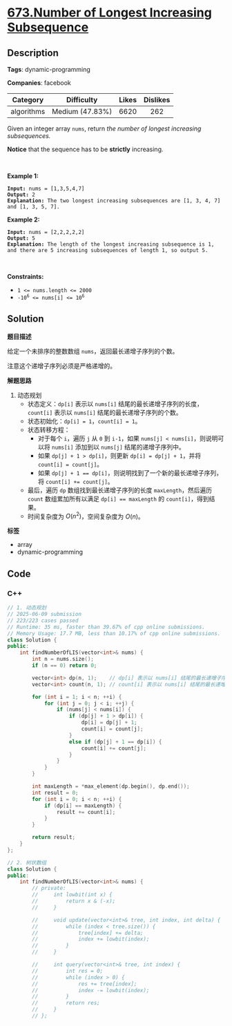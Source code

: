 # [673.Number of Longest Increasing Subsequence](https://leetcode.com/problems/number-of-longest-increasing-subsequence/description/)

## Description

**Tags**: dynamic-programming

**Companies**: facebook

|  Category  |   Difficulty    | Likes | Dislikes |
| :--------: | :-------------: | :---: | :------: |
| algorithms | Medium (47.83%) | 6620  |   262    |

<p>Given an integer array&nbsp;<code>nums</code>, return <em>the number of longest increasing subsequences.</em></p>
<p><strong>Notice</strong> that the sequence has to be <strong>strictly</strong> increasing.</p>
<p>&nbsp;</p>
<p><strong class="example">Example 1:</strong></p>
<pre><code><strong>Input:</strong> nums = [1,3,5,4,7]
<strong>Output:</strong> 2
<strong>Explanation:</strong> The two longest increasing subsequences are [1, 3, 4, 7] and [1, 3, 5, 7].</code></pre>
<p><strong class="example">Example 2:</strong></p>
<pre><code><strong>Input:</strong> nums = [2,2,2,2,2]
<strong>Output:</strong> 5
<strong>Explanation:</strong> The length of the longest increasing subsequence is 1, and there are 5 increasing subsequences of length 1, so output 5.</code></pre>
<p>&nbsp;</p>
<p><strong>Constraints:</strong></p>
<ul>
  <li><code>1 &lt;= nums.length &lt;= 2000</code></li>
  <li><code>-10<sup>6</sup> &lt;= nums[i] &lt;= 10<sup>6</sup></code></li>
</ul>

## Solution

**题目描述**

给定一个未排序的整数数组 `nums`，返回最长递增子序列的个数。

注意这个递增子序列必须是严格递增的。

**解题思路**

1. 动态规划
   - 状态定义：`dp[i]` 表示以 `nums[i]` 结尾的最长递增子序列的长度，`count[i]` 表示以 `nums[i]` 结尾的最长递增子序列的个数。
   - 状态初始化：`dp[i] = 1`，`count[i] = 1`。
   - 状态转移方程：
     - 对于每个 `i`，遍历 `j` 从 `0` 到 `i-1`，如果 `nums[j] < nums[i]`，则说明可以将 `nums[i]` 添加到以 `nums[j]` 结尾的递增子序列中。
     - 如果 `dp[j] + 1 > dp[i]`，则更新 `dp[i] = dp[j] + 1`，并将 `count[i] = count[j]`。
     - 如果 `dp[j] + 1 == dp[i]`，则说明找到了一个新的最长递增子序列，将 `count[i] += count[j]`。
   - 最后，遍历 `dp` 数组找到最长递增子序列的长度 `maxLength`，然后遍历 `count` 数组累加所有以满足 `dp[i] == maxLength` 的 `count[i]`，得到结果。
   - 时间复杂度为 $O(n^2)$，空间复杂度为 $O(n)$。

**标签**

- array
- dynamic-programming

<!-- code start -->
## Code

### C++

```cpp
// 1. 动态规划
// 2025-06-09 submission
// 223/223 cases passed
// Runtime: 35 ms, faster than 39.67% of cpp online submissions.
// Memory Usage: 17.7 MB, less than 10.17% of cpp online submissions.
class Solution {
public:
    int findNumberOfLIS(vector<int>& nums) {
        int n = nums.size();
        if (n == 0) return 0;

        vector<int> dp(n, 1);    // dp[i] 表示以 nums[i] 结尾的最长递增子序列的长度
        vector<int> count(n, 1); // count[i] 表示以 nums[i] 结尾的最长递增子序列的个数

        for (int i = 1; i < n; ++i) {
            for (int j = 0; j < i; ++j) {
                if (nums[j] < nums[i]) {
                    if (dp[j] + 1 > dp[i]) {
                        dp[i] = dp[j] + 1;
                        count[i] = count[j];
                    }
                    else if (dp[j] + 1 == dp[i]) {
                        count[i] += count[j];
                    }
                }
            }
        }

        int maxLength = *max_element(dp.begin(), dp.end());
        int result = 0;
        for (int i = 0; i < n; ++i) {
            if (dp[i] == maxLength) {
                result += count[i];
            }
        }

        return result;
    }
};
```

```cpp
// 2. 树状数组
class Solution {
public:
    int findNumberOfLIS(vector<int>& nums) {
        // private:
        //     int lowbit(int x) {
        //         return x & (-x);
        //     }

        //     void update(vector<int>& tree, int index, int delta) {
        //         while (index < tree.size()) {
        //             tree[index] += delta;
        //             index += lowbit(index);
        //         }
        //     }

        //     int query(vector<int>& tree, int index) {
        //         int res = 0;
        //         while (index > 0) {
        //             res += tree[index];
        //             index -= lowbit(index);
        //         }
        //         return res;
        //     }
        // };
```

<!-- code end -->
